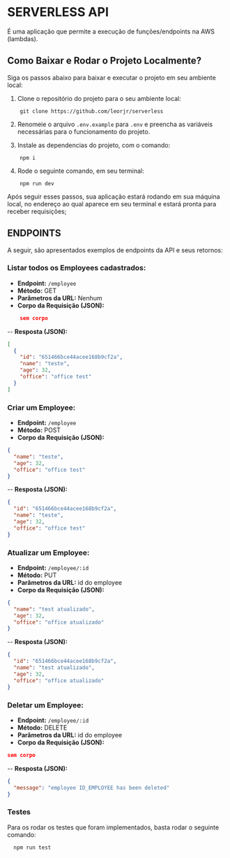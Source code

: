 # SERVERLESS API

É uma aplicação que permite a execução de funções/endpoints na AWS (lambdas).

## Como Baixar e Rodar o Projeto Localmente?

Siga os passos abaixo para baixar e executar o projeto em seu ambiente local:

1. Clone o repositório do projeto para o seu ambiente local:

```
    git clone https://github.com/leorjr/serverless
```

2. Renomeie o arquivo `.env.example` para `.env` e preencha as variáveis necessárias para o funcionamento do projeto.

3. Instale as dependencias do projeto, com o comando:

```
    npm i
```

4. Rode o seguinte comando, em seu terminal:

```
    npm run dev
```

Após seguir esses passos, sua aplicação estará rodando em sua máquina local, no endereço ao qual aparece em seu terminal e estará pronta para receber requisições;

## ENDPOINTS

A seguir, são apresentados exemplos de endpoints da API e seus retornos:

### Listar todos os Employees cadastrados:

- **Endpoint:** `/employee`
- **Método:** GET
- **Parâmetros da URL:** Nenhum
- **Corpo da Requisição (JSON):**

```json
    sem corpo
```

-- **Resposta (JSON):**

```json
[
  {
    "id": "651466bce44acee168b9cf2a",
    "name": "teste",
    "age": 32,
    "office": "office test"
  }
]
```

### Criar um Employee:

- **Endpoint:** `/employee`
- **Método:** POST
- **Corpo da Requisição (JSON):**

```json
{
  "name": "teste",
  "age": 32,
  "office": "office test"
}
```

-- **Resposta (JSON):**

```json
{
  "id": "651466bce44acee168b9cf2a",
  "name": "teste",
  "age": 32,
  "office": "office test"
}
```

### Atualizar um Employee:

- **Endpoint:** `/employee/:id`
- **Método:** PUT
- **Parâmetros da URL:** id do employee
- **Corpo da Requisição (JSON):**

```json
{
  "name": "test atualizado",
  "age": 32,
  "office": "office atualizado"
}
```

-- **Resposta (JSON):**

```json
{
  "id": "651466bce44acee168b9cf2a",
  "name": "test atualizado",
  "age": 32,
  "office": "office atualizado"
}
```

### Deletar um Employee:

- **Endpoint:** `/employee/:id`
- **Método:** DELETE
- **Parâmetros da URL:** id do employee
- **Corpo da Requisição (JSON):**

```json
sem corpo
```

-- **Resposta (JSON):**

```json
{
  "message": "employee ID_EMPLOYEE has been deleted"
}
```

### Testes

Para os rodar os testes que foram implementados, basta rodar o seguinte comando:

```
  npm run test
```
